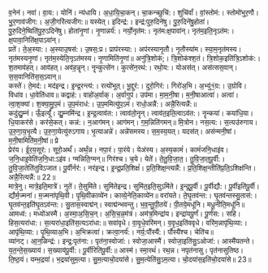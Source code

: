 

  
व॒नेन॑। नवा॑। वा॒य:। योनि॑। न्य॑धायि। अ॒धा॒यि॒चा॒कन्। चा॒कन्च्छुचि॑:। शुचि॑र्वां। वां॒स्तोम॑:। स्तोमो॑भुर॒णौ। भु॒र॒णाव॑जीग:। अ॒जी॒गरि॑त्यजीग:॥ यस्येत्। इदिन्द्र॑:। इन्द्र॑:पुरु॒दिने॑षु। पु॒रु॒दिने॑षु॒होता॑। पु॒रु॒दिने॒ष्विति॑पु॒रु॒ऽदिने॑षु। होता॑नृ॒णां। नृ॒णान्नर्य॑:। नर्यो॒नृत॑म:। नृत॑म:क्ष॒पावा॑न्। नृत॑म॒इति॒नृऽत॑म:। क्ष॒पावा॒निति॑क्ष॒पाऽवा॑न्।  
प्रते॑। ते॒अ॒स्या:। अ॒स्याउ॒षस॑:। उ॒षस॒:प्र। प्राप॑रस्या:। अप॑रस्यानृ॒तौ। नृ॒तौस्या॑म। स्या॒म॒नृत॑मस्य। नृत॑मस्यनृ॒णां। नृत॑म॒स्येति॒नृऽत॑मस्य। नृ॒णामिति॑नृ॒णां॥ अनु॑त्रि॒शोक॑;। त्रि॒शोक॑श्श॒तं। त्रि॒शोक॒इति॑त्रि॒ऽशोक॑:। श॒तमाव॑हत्। आव॑हत्। अव॑ह॒न्नॄन्। नॄन्कुत्से॑न। कुत्से॑न॒रथ॑:। रथो॒य:। योअस॑त्। अस॑त्सस॒वान्। स॒स॒वानिति॑स॒स॒ऽवान्॥  
कस्ते॑। ते॒मद॑:। मद॑इन्द्र। इ॒न्द्र॒रन्त्य॑:। रत्यो॑भूत्। भू॒द्दुर॑:। दुरो॒गिर॑:। गिरो॑अ॒भि। अ॒भ्यु॑१॒॑ग्र:। उ॒ग्रोवि। विधा॑व। धा॒वेति॑धाव॥ कद्वाह॑:। वाहो॑अ॒र्वाक्। अ॒र्वागुप॑। उप॑मा। मा॒म॒नी॒षा। म॒नी॒षाआत्वा॑। अत्वा॑। त्वा॒श॒क्यां। श॒क्या॒मु॒प॒मं। उ॒प॒मंराध॑:। उ॒प॒ममित्यु॑प॒ऽमं। राधो॒अन्नै॑:। अन्नै॒रित्यन्नै॑:॥  
कदु॑द्यु॒म्नं। ऊँ॒इत्यूँ॑। द्यु॒म्नमि॑न्द्र। इ॒न्द्र॒त्वाव॑त:। त्वाव॑तो॒नॄन्। त्वाव॑त॒इति॒त्वाऽव॑त:। नॄन्कया॑। कया॑धि॒या। धि॒याकर॑से। कर॑से॒कत्। कन्न॑:। न॒आग॑मन्। आग॑मन्। ग॒म॒न्निति॑गमन्॥ मि॒त्रोन। नस॒त्य:। स॒त्यउ॑रुगाय। उ॒रु॒गा॒य॒भृ॒त्यै। उ॒रु॒गा॒येत्यु॑रुऽगाय। भृ॒त्याअन्ने॑। अन्ने॑समस्य। स॒म॒स्य॒यत्। यदस॑त्। अस॑न्मनी॒षां। म॒नी॒षामिति॑म॒नी॒षां॥ प्रे  
प्रेर॑य। ई॒र॒य॒सूर॑:। सूरो॒अर्थं॑। अर्थं॒न्न। नपा॒रं। पा॒रंये। येअ॑स्य। अ॒स्य॒कामं॑। कामं॑जनि॒धाइ॑व। ज॒नि॒धाइ॒वेति॑ज॒नि॒धा:ऽइ॑व। ग्मन्निति॒ग्मन्॥ गिर॑श्च। च॒ये। येते॑। ते॒तु॒वि॒जा॒त॒। तु॒वि॒जा॒त॒पू॒र्वी:। तु॒वि॒जा॒तेति॑तुविऽजात। पू॒र्वीर्नर॑:। नर॑इन्द्र। इ॒न्द्र॒प्रति॒शिक्षं॑। प्र॒ति॒शिक्ष॒न्त्यन्नै॑:। प्र॒ति॒शिक्ष॒न्तीति॑प्र॒ति॒ऽशिक्ष॑न्ति। अन्नै॒रित्यन्नै॑:॥ 22॥  
मात्रे॒नु। मात्रे॒इति॒मात्रे॑। नुते॑। ते॒सुमि॑ते। सुमि॑तेइन्द्र। सुमि॑त॒इति॒सुऽमि॑ते। इ॒न्द्र॒पू॒र्वी। पू॒र्वीद्यौ:। पू॒र्वीइति॑पू॒र्वी। द्यौर्म॒ज्मना॑। म॒ज्मना॑पृथि॒वी। पृ॒थि॒वीकाव्ये॑न। काव्ये॒नेति॒काव्ये॑न॥ वरा॑यते। ते॒घृ॒तव॑न्त:। घृ॒तव॑न्तस्सु॒तास॑:। घृ॒तव॑न्त॒इति॑घृ॒तऽव॑न्त:। सु॒तास॒स्वाद्म॑न्। स्वाद्म॑न्भवन्तु। भ॒व॒न्तु॒पी॒तये॑। पी॒तये॒मधू॑नि। मधू॒नीति॒मधू॑नि॥  
आमध्व॑:। मध्वो॑अस्मै। अ॒स्मा॒अ॒सि॒च॒न्। अ॒सि॒च॒न्न॒म॑त्रं। अम॑त्र॒मिन्द्रा॑य। इन्द्रा॑यपू॒र्णं। पू॒र्णंस:। सहि। हिस॒त्यरा॑धा:। स॒त्यरा॑धा॒इति॑स॒त्यऽरा॑धा:॥ सवा॑वृधे। वा॒वृ॒धे॒वरि॑मन्। व॒वृ॒ध॒इति॑ववृधे। वरि॑म॒न्नापृ॑थि॒व्या:। आपृ॑थि॒व्या:। पृ॒थि॒व्याअ॒भि। अ॒भिक्रत्वा॑। क्रत्वा॒नर्य॑:। नर्य॒:पौंस्यै॑:। पौंस्यै॑श्च। चेति॑च॥  
व्या॑नट्। आ॒न॒ळिन्द्र॑:। इन्द्र॒:पृत॑ना:। पृत॑ना॒स्वोजा॑:। स्वोजा॒आस्मै॑। स्वोजा॒इति॑सु॒ऽओजा॑:। आस्मै॑यतन्ते। य॒त॒न्ते॒स॒ख्याय॑। स॒ख्याय॑पू॒र्वी:। पू॒र्वीरिति॑पू॒र्वी:॥ आस्म॑। स्मा॒रथं॑। रथ॒न्न। नपृत॑नासु। पृत॑नासुतिष्ठ। ति॒ष्ठ॒यं। यम्भ॒द्रया॑। भ॒द्रया॑सुम॒त्या। सु॒म॒त्याचो॒दया॑से। सु॒म॒त्येति॑सु॒ऽम॒त्या। चो॒दया॑स॒इति॑चो॒दया॑से॥ 23॥  
